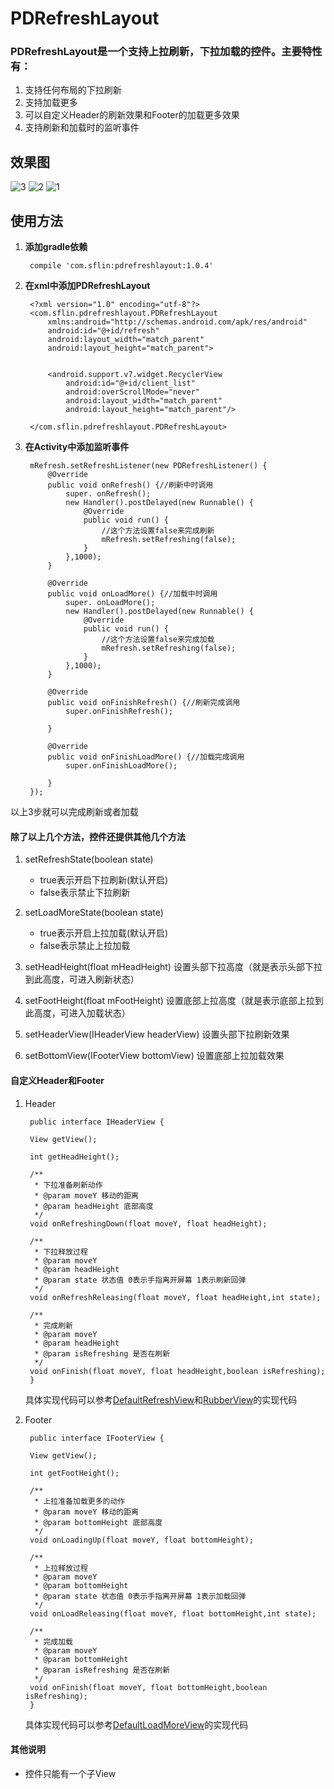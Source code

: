 # PDRefreshLayout

### PDRefreshLayout是一个支持上拉刷新，下拉加载的控件。主要特性有：

1. 支持任何布局的下拉刷新
2. 支持加载更多
3. 可以自定义Header的刷新效果和Footer的加载更多效果
4. 支持刷新和加载时的监听事件

## 效果图
![3](http://o9o9d242i.bkt.clouddn.com/3.gif?imageView2/1/w/300/h/600)
![2](http://o9o9d242i.bkt.clouddn.com/2.gif?imageView2/1/w/300/h/600)
![1](http://o9o9d242i.bkt.clouddn.com/1.gif?imageView2/1/w/300/h/600)

## 使用方法
1. **添加gradle依赖**
	
		compile 'com.sflin:pdrefreshlayout:1.0.4'
		
2. **在xml中添加PDRefreshLayout**

		<?xml version="1.0" encoding="utf-8"?>
		<com.sflin.pdrefreshlayout.PDRefreshLayout
		    xmlns:android="http://schemas.android.com/apk/res/android"
		    android:id="@+id/refresh"
		    android:layout_width="match_parent"
		    android:layout_height="match_parent">
		
		
		    <android.support.v7.widget.RecyclerView
                android:id="@+id/client_list"
                android:overScrollMode="never"
                android:layout_width="match_parent"
                android:layout_height="match_parent"/>
		
		</com.sflin.pdrefreshlayout.PDRefreshLayout>

3. **在Activity中添加监听事件**

		mRefresh.setRefreshListener(new PDRefreshListener() {
            @Override
            public void onRefresh() {//刷新中时调用
            	super. onRefresh();
            	new Handler().postDelayed(new Runnable() {
                    @Override
                    public void run() {
                    	//这个方法设置false来完成刷新
                        mRefresh.setRefreshing(false);
                    }
                },1000);
            }

            @Override
            public void onLoadMore() {//加载中时调用
            	super. onLoadMore();
            	new Handler().postDelayed(new Runnable() {
                    @Override
                    public void run() {
                    	//这个方法设置false来完成加载
                        mRefresh.setRefreshing(false);
                    }
                },1000);
            }

            @Override
            public void onFinishRefresh() {//刷新完成调用
                super.onFinishRefresh();
                
            }

            @Override
            public void onFinishLoadMore() {//加载完成调用
                super.onFinishLoadMore();
                
            }
        });
        
  以上3步就可以完成刷新或者加载
  
#### 除了以上几个方法，控件还提供其他几个方法
1. setRefreshState(boolean state)
	* true表示开启下拉刷新(默认开启)
	* false表示禁止下拉刷新
	
2. setLoadMoreState(boolean state)
	* true表示开启上拉加载(默认开启)
	* false表示禁止上拉加载

3. setHeadHeight(float mHeadHeight) 设置头部下拉高度（就是表示头部下拉到此高度，可进入刷新状态）

4. setFootHeight(float mFootHeight) 设置底部上拉高度（就是表示底部上拉到此高度，可进入加载状态）

5. setHeaderView(IHeaderView headerView) 设置头部下拉刷新效果

6. setBottomView(IFooterView bottomView) 设置底部上拉加载效果

#### 自定义Header和Footer

1. Header

		public interface IHeaderView {

	    View getView();
	
	    int getHeadHeight();
	
	    /**
	     * 下拉准备刷新动作
	     * @param moveY 移动的距离
	     * @param headHeight 底部高度
	     */
	    void onRefreshingDown(float moveY, float headHeight);
	
	    /**
	     * 下拉释放过程
	     * @param moveY
	     * @param headHeight
	     * @param state 状态值 0表示手指离开屏幕 1表示刷新回弹
	     */
	    void onRefreshReleasing(float moveY, float headHeight,int state);
	
	    /**
	     * 完成刷新
	     * @param moveY
	     * @param headHeight
	     * @param isRefreshing 是否在刷新
	     */
	    void onFinish(float moveY, float headHeight,boolean isRefreshing);
		}		
		
	具体实现代码可以参考[DefaultRefreshView](https://github.com/HellForGate/PDRefreshLayout/blob/master/pdrefreshlayout/src/main/java/com/sflin/pdrefreshlayout/Header/DefaultRefreshView.java)和[RubberView](https://github.com/HellForGate/PDRefreshLayout/blob/master/pdrefreshlayout/src/main/java/com/sflin/pdrefreshlayout/Header/RubberView.java)的实现代码
	
2. Footer

		public interface IFooterView {

	    View getView();
	
	    int getFootHeight();
	
	    /**
	     * 上拉准备加载更多的动作
	     * @param moveY 移动的距离
	     * @param bottomHeight 底部高度
	     */
	    void onLoadingUp(float moveY, float bottomHeight);
	
	    /**
	     * 上拉释放过程
	     * @param moveY
	     * @param bottomHeight
	     * @param state 状态值 0表示手指离开屏幕 1表示加载回弹
	     */
	    void onLoadReleasing(float moveY, float bottomHeight,int state);
	
	    /**
	     * 完成加载
	     * @param moveY
	     * @param bottomHeight
	     * @param isRefreshing 是否在刷新
	     */
	    void onFinish(float moveY, float bottomHeight,boolean isRefreshing);
		}
		
	具体实现代码可以参考[DefaultLoadMoreView](https://github.com/HellForGate/PDRefreshLayout/blob/master/pdrefreshlayout/src/main/java/com/sflin/pdrefreshlayout/Footer/DefaultLoadMoreView.java)的实现代码
	
#### 其他说明
* 控件只能有一个子View